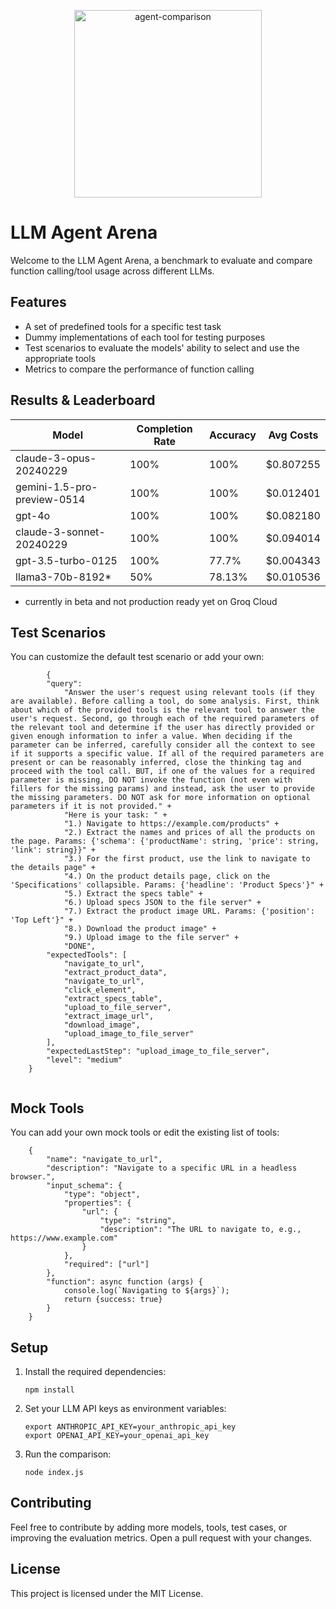<p align="center">
  <img src="https://github.com/AdrianKrebs/claude-gpt-agentic-comparison/blob/master/logo-github.png" height="300" alt="agent-comparison" />
</p>


# LLM Agent Arena
Welcome to the LLM Agent Arena, a benchmark to evaluate and compare function calling/tool usage across different LLMs.

## Features

- A set of predefined tools for a specific test task
- Dummy implementations of each tool for testing purposes
- Test scenarios to evaluate the models' ability to select and use the appropriate tools
- Metrics to compare the performance of function calling



## Results & Leaderboard


| Model                       | Completion Rate | Accuracy | Avg Costs   | 
|-----------------------------|-----------------|----------|-------------|
| claude-3-opus-20240229      | 100%            | 100%     | $0.807255   | 
| gemini-1.5-pro-preview-0514 | 100%            | 100%     | $0.012401   |
| gpt-4o                      | 100%            | 100%     | $0.082180   |
| claude-3-sonnet-20240229    | 100%            | 100%     | $0.094014   | 
| gpt-3.5-turbo-0125          | 100%            | 77.7%    | $0.004343   | 
| llama3-70b-8192*            | 50%             | 78.13%   | $0.010536   | 

* currently in beta and not production ready yet on Groq Cloud

## Test Scenarios
You can customize the default test scenario or add your own:
```
        {
        "query":
            "Answer the user's request using relevant tools (if they are available). Before calling a tool, do some analysis. First, think about which of the provided tools is the relevant tool to answer the user's request. Second, go through each of the required parameters of the relevant tool and determine if the user has directly provided or given enough information to infer a value. When deciding if the parameter can be inferred, carefully consider all the context to see if it supports a specific value. If all of the required parameters are present or can be reasonably inferred, close the thinking tag and proceed with the tool call. BUT, if one of the values for a required parameter is missing, DO NOT invoke the function (not even with fillers for the missing params) and instead, ask the user to provide the missing parameters. DO NOT ask for more information on optional parameters if it is not provided." +
            "Here is your task: " +
            "1.) Navigate to https://example.com/products" +
            "2.) Extract the names and prices of all the products on the page. Params: {'schema': {'productName': string, 'price': string, 'link': string}}" +
            "3.) For the first product, use the link to navigate to the details page" +
            "4.) On the product details page, click on the 'Specifications' collapsible. Params: {'headline': 'Product Specs'}" +
            "5.) Extract the specs table" +
            "6.) Upload specs JSON to the file server" +
            "7.) Extract the product image URL. Params: {'position': 'Top Left'}" +
            "8.) Download the product image" +
            "9.) Upload image to the file server" +
            "DONE",
        "expectedTools": [
            "navigate_to_url",
            "extract_product_data",
            "navigate_to_url",
            "click_element",
            "extract_specs_table",
            "upload_to_file_server",
            "extract_image_url",
            "download_image",
            "upload_image_to_file_server"
        ],
        "expectedLastStep": "upload_image_to_file_server",
        "level": "medium"
    }


```

## Mock Tools
You can add your own mock tools or edit the existing list of tools:
```
    {
        "name": "navigate_to_url",
        "description": "Navigate to a specific URL in a headless browser.",
        "input_schema": {
            "type": "object",
            "properties": {
                "url": {
                    "type": "string",
                    "description": "The URL to navigate to, e.g., https://www.example.com"
                }
            },
            "required": ["url"]
        },
        "function": async function (args) {
            console.log(`Navigating to ${args}`);
            return {success: true}
        }
    }

```

## Setup

1. Install the required dependencies:
   ```
   npm install
   ```

2. Set your LLM API keys as environment variables:
   ```
   export ANTHROPIC_API_KEY=your_anthropic_api_key
   export OPENAI_API_KEY=your_openai_api_key
   ```

3. Run the comparison:
   ```
   node index.js
   ```



## Contributing

Feel free to contribute by adding more models, tools, test cases, or improving the evaluation metrics. Open a pull request with your changes.

## License

This project is licensed under the MIT License.
